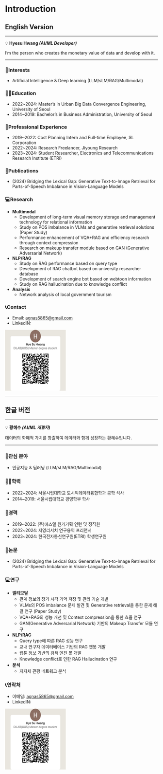 # Introduction

## English Version

---

💡 **Hyesu Hwang *(AI/ML Developer)***

I’m the person who creates the monetary value of data and develop with it.

---

### 💙Interests
- Artificial Intelligence & Deep learning (LLM/sLM/RAG/Multimodal)

### 👩‍🎓Education
- 2022~2024: Master’s in Urban Big Data Convergence Engineering, University of Seoul
- 2014~2019: Bachelor’s in Business Administration, University of Seoul

### 🏢Professional Experience
- 2019~2022: Cost Planning Intern and Full-time Employee, SL Corporation
- 2022~2024: Research Freelancer, Jiyoung Research
- 2023~2024: Student Researcher, Electronics and Telecommunications Research Institute (ETRI)

### 📜Publications
- (2024) Bridging the Lexical Gap: Generative Text-to-Image Retrieval for Parts-of-Speech Imbalance in Vision-Language Models

### 💻Research
- **Multimodal**
  - Development of long-term visual memory storage and management technology for relational information
  - Study on POS imbalance in VLMs and generative retrieval solutions (Paper Study)
  - Performance enhancement of VQA+RAG and efficiency research through context compression
  - Research on makeup transfer module based on GAN (Generative Adversarial Network)
- **NLP/RAG**
  - Study on RAG performance based on query type
  - Development of RAG chatbot based on university researcher database
  - Development of search engine bot based on webtoon information
  - Study on RAG hallucination due to knowledge conflict
- **Analysis**
  - Network analysis of local government tourism

### 📞Contact
- Email: agnas5865@gmail.com
- LinkedIN:
<img src="linkedin_hyesu.jpg" alt="QR Code" width="200" height="200">


---

## 한글 버전

---

💡 **황혜수 *(AI/ML 개발자)***

데이터의 화폐적 가치를 창출하여 데이터와 함께 성장하는 황혜수입니다.

---

### 💙관심 분야
- 인공지능 & 딥러닝 (LLM/sLM/RAG/Multimodal)

### 👩‍🎓학력
- 2022~2024: 서울시립대학교 도시빅데이터융합학과 공학 석사
- 2014~2019: 서울시립대학교 경영학부 학사

### 🏢경력
- 2019~2022: (주)에스엘 원가기획 인턴 및 정직원
- 2022~2024: 지영리서치 연구용역 프리랜서
- 2023~2024: 한국전자통신연구원(ETRI) 학생연구원

### 📜논문
- (2024) Bridging the Lexical Gap: Generative Text-to-Image Retrieval for Parts-of-Speech Imbalance in Vision-Language Models

### 💻연구
- **멀티모달**
  - 관계 정보의 장기 시각 기억 저장 및 관리 기술 개발
  - VLMs의 POS imbalance 문제 발견 및 Generative retrieval을 통한 문제 해결 연구 (Paper Study)
  - VQA+RAG의 성능 개선 및 Context compression을 통한 효율 연구
  - GAN(Generative Adversarial Network) 기반의 Makeup Transfer 모듈 연구
- **NLP/RAG**
  - Query type에 따른 RAG 성능 연구
  - 교내 연구자 데이터베이스 기반의 RAG 챗봇 개발
  - 웹툰 정보 기반의 검색 엔진 봇 개발
  - Knowledge conflict로 인한 RAG Hallucination 연구
- **분석**
  - 지자체 관광 네트워크 분석

### 📞연락처
- 이메일: agnas5865@gmail.com
- LinkedIN:
<img src="linkedin_hyesu.jpg" alt="QR Code" width="200" height="200">
